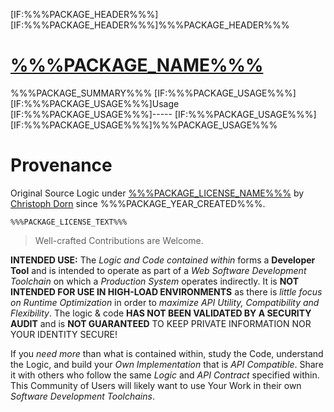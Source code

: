 [IF:%%%PACKAGE_HEADER%%%]
[IF:%%%PACKAGE_HEADER%%%]%%%PACKAGE_HEADER%%%

[%%%PACKAGE_NAME%%%](https://%%%PACKAGE_WEBSITE_URI%%%)
===

%%%PACKAGE_SUMMARY%%%
[IF:%%%PACKAGE_USAGE%%%]
[IF:%%%PACKAGE_USAGE%%%]Usage
[IF:%%%PACKAGE_USAGE%%%]-----
[IF:%%%PACKAGE_USAGE%%%]
[IF:%%%PACKAGE_USAGE%%%]%%%PACKAGE_USAGE%%%

Provenance
==========

Original Source Logic under [%%%PACKAGE_LICENSE_NAME%%%](%%%PACKAGE_LICENSE_URL%%%) by [Christoph Dorn](http://christophdorn.com) since %%%PACKAGE_YEAR_CREATED%%%.

```
%%%PACKAGE_LICENSE_TEXT%%%
```

> Well-crafted Contributions are Welcome.

**INTENDED USE:** The *Logic and Code contained within* forms a **Developer Tool** and is intended to operate as part of a *Web Software Development Toolchain* on which a *Production System* operates indirectly. It is **NOT INTENDED FOR USE IN HIGH-LOAD ENVIRONMENTS** as there is *little focus on Runtime Optimization* in order to *maximize API Utility, Compatibility and Flexibility*. The logic & code **HAS NOT BEEN VALIDATED BY A SECURITY AUDIT** and is **NOT GUARANTEED** TO KEEP
PRIVATE INFORMATION NOR YOUR IDENTITY SECURE!

If you *need more* than what is contained within, study the Code, understand the Logic, and build your *Own Implementation* that is *API Compatible*. Share it with others who follow the same *Logic* and *API Contract* specified within. This Community of Users will likely want to use Your Work in their own *Software Development Toolchains*.
